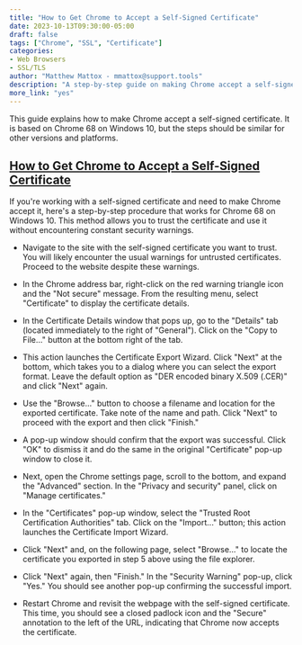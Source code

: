 ```yaml
---
title: "How to Get Chrome to Accept a Self-Signed Certificate"
date: 2023-10-13T09:30:00-05:00
draft: false
tags: ["Chrome", "SSL", "Certificate"]
categories:
- Web Browsers
- SSL/TLS
author: "Matthew Mattox - mmattox@support.tools"
description: "A step-by-step guide on making Chrome accept a self-signed certificate."
more_link: "yes"
---
```


This guide explains how to make Chrome accept a self-signed certificate. It is based on Chrome 68 on Windows 10, but the steps should be similar for other versions and platforms.

## [How to Get Chrome to Accept a Self-Signed Certificate](#how-to-get-chrome-to-accept-a-self-signed-certificate)

If you're working with a self-signed certificate and need to make Chrome accept it, here's a step-by-step procedure that works for Chrome 68 on Windows 10. This method allows you to trust the certificate and use it without encountering constant security warnings.

- Navigate to the site with the self-signed certificate you want to trust. You will likely encounter the usual warnings for untrusted certificates. Proceed to the website despite these warnings.

- In the Chrome address bar, right-click on the red warning triangle icon and the "Not secure" message. From the resulting menu, select "Certificate" to display the certificate details.

- In the Certificate Details window that pops up, go to the "Details" tab (located immediately to the right of "General"). Click on the "Copy to File..." button at the bottom right of the tab.

- This action launches the Certificate Export Wizard. Click "Next" at the bottom, which takes you to a dialog where you can select the export format. Leave the default option as "DER encoded binary X.509 (.CER)" and click "Next" again.

- Use the "Browse..." button to choose a filename and location for the exported certificate. Take note of the name and path. Click "Next" to proceed with the export and then click "Finish."

- A pop-up window should confirm that the export was successful. Click "OK" to dismiss it and do the same in the original "Certificate" pop-up window to close it.

- Next, open the Chrome settings page, scroll to the bottom, and expand the "Advanced" section. In the "Privacy and security" panel, click on "Manage certificates."

- In the "Certificates" pop-up window, select the "Trusted Root Certification Authorities" tab. Click on the "Import..." button; this action launches the Certificate Import Wizard.

- Click "Next" and, on the following page, select "Browse..." to locate the certificate you exported in step 5 above using the file explorer.

- Click "Next" again, then "Finish." In the "Security Warning" pop-up, click "Yes." You should see another pop-up confirming the successful import.

- Restart Chrome and revisit the webpage with the self-signed certificate. This time, you should see a closed padlock icon and the "Secure" annotation to the left of the URL, indicating that Chrome now accepts the certificate.
